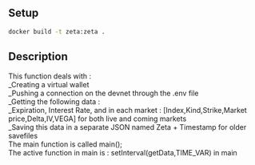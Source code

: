 ## Setup

```sh
docker build -t zeta:zeta .
```
## Description
This function deals with :\
_Creating a virtual wallet\
_Pushing a connection on the devnet through the .env file\
_Getting the following data : \
_Expiration, Interest Rate, and in each market : [Index,Kind,Strike,Market price,Delta,IV,VEGA] for both live and coming markets\
_Saving this data in a separate JSON named Zeta + Timestamp for older savefiles\
The main function is called main();\
The active function in main is : setInterval(getData,TIME_VAR) in main
